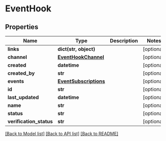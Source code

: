 # EventHook

## Properties
Name | Type | Description | Notes
------------ | ------------- | ------------- | -------------
**links** | **dict(str, object)** |  | [optional] 
**channel** | [**EventHookChannel**](EventHookChannel.md) |  | [optional] 
**created** | **datetime** |  | [optional] 
**created_by** | **str** |  | [optional] 
**events** | [**EventSubscriptions**](EventSubscriptions.md) |  | [optional] 
**id** | **str** |  | [optional] 
**last_updated** | **datetime** |  | [optional] 
**name** | **str** |  | [optional] 
**status** | **str** |  | [optional] 
**verification_status** | **str** |  | [optional] 

[[Back to Model list]](../README.md#documentation-for-models) [[Back to API list]](../README.md#documentation-for-api-endpoints) [[Back to README]](../README.md)

